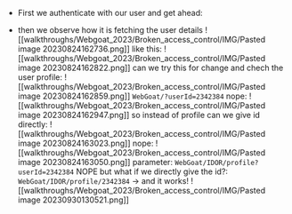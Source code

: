 * First we authenticate with our user and get ahead:

* then we observe how it is fetching the user details
![[walkthroughs/Webgoat_2023/Broken_access_control/IMG/Pasted image 20230824162736.png]]
like this:
![[walkthroughs/Webgoat_2023/Broken_access_control/IMG/Pasted image 20230824162822.png]]
can we try this for change and chech the user profile:
![[walkthroughs/Webgoat_2023/Broken_access_control/IMG/Pasted image 20230824162859.png]]
`WebGoat/?userId=2342384`
nope:
![[walkthroughs/Webgoat_2023/Broken_access_control/IMG/Pasted image 20230824162947.png]]
so instead of profile can we give id directly:
![[walkthroughs/Webgoat_2023/Broken_access_control/IMG/Pasted image 20230824163023.png]]
nope:
![[walkthroughs/Webgoat_2023/Broken_access_control/IMG/Pasted image 20230824163050.png]]
parameter:
`WebGoat/IDOR/profile?userId=2342384` NOPE
but what if we directly give the id?:
`WebGoat/IDOR/profile/2342384` -> and it works!
![[walkthroughs/Webgoat_2023/Broken_access_control/IMG/Pasted image 20230930130521.png]]
